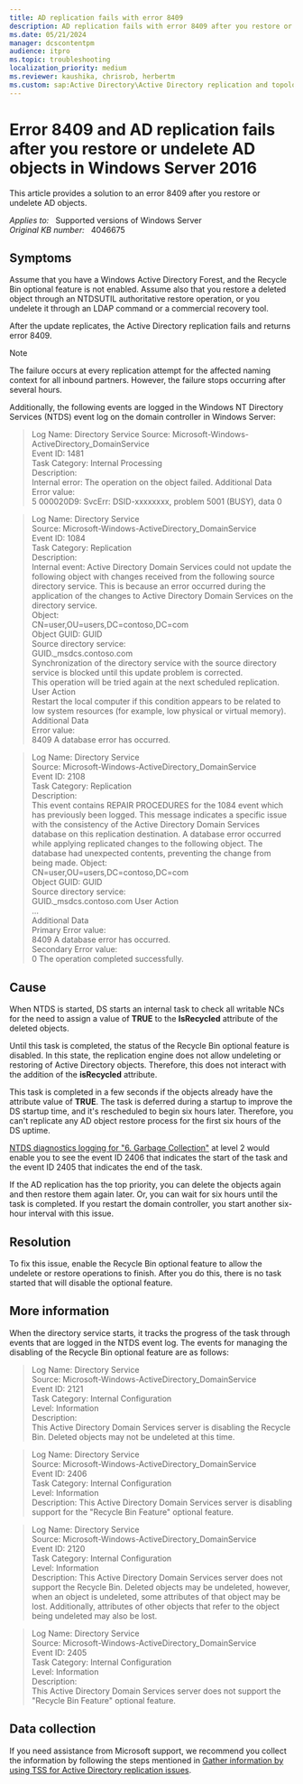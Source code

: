 ```yaml
---
title: AD replication fails with error 8409
description: AD replication fails with error 8409 after you restore or undelete AD objects in Windows Server 2016.
ms.date: 05/21/2024
manager: dcscontentpm
audience: itpro
ms.topic: troubleshooting
localization_priority: medium
ms.reviewer: kaushika, chrisrob, herbertm
ms.custom: sap:Active Directory\Active Directory replication and topology, csstroubleshoot
---
```

# Error 8409 and AD replication fails after you restore or undelete AD objects in Windows Server 2016

This article provides a solution to an error 8409 after you restore or undelete AD objects.

_Applies to:_ &nbsp; Supported versions of Windows Server  
_Original KB number:_ &nbsp; 4046675

## Symptoms

Assume that you have a Windows Active Directory Forest, and the Recycle Bin optional feature is not enabled. Assume also that you restore a deleted object through an NTDSUTIL authoritative restore operation, or you undelete it through an LDAP command or a commercial recovery tool.

After the update replicates, the Active Directory replication fails and returns error 8409.

> [!NOTE]
> The failure occurs at every replication attempt for the affected naming context for all inbound partners. However, the failure stops occurring after several hours.

Additionally, the following events are logged in the Windows NT Directory Services (NTDS) event log on the domain controller in Windows Server:

> Log Name: Directory Service 
> Source: Microsoft-Windows-ActiveDirectory_DomainService  
> Event ID: 1481  
> Task Category: Internal Processing  
> Description:  
> Internal error: The operation on the object failed.
> Additional Data  
> Error value:  
> 5 000020D9: SvcErr: DSID-xxxxxxxx, problem 5001 (BUSY), data 0  

> Log Name: Directory Service  
> Source: Microsoft-Windows-ActiveDirectory_DomainService  
> Event ID: 1084  
> Task Category: Replication  
> Description:  
> Internal event: Active Directory Domain Services could not update the following object with changes received from the following source directory service. This is because an error occurred during the application of the changes to Active Directory Domain Services on the directory service.  
> Object:  
> CN=user,OU=users,DC=contoso,DC=com  
> Object GUID: GUID  
> Source directory service:  
> GUID._msdcs.contoso.com  
> Synchronization of the directory service with the source directory service is blocked until this update problem is corrected.  
> This operation will be tried again at the next scheduled replication.  
> User Action  
> Restart the local computer if this condition appears to be related to low system resources (for example, low physical or virtual memory).  
> Additional Data  
> Error value:  
> 8409 A database error has occurred.

> Log Name: Directory Service  
> Source: Microsoft-Windows-ActiveDirectory_DomainService  
> Event ID: 2108  
> Task Category: Replication  
> Description:  
> This event contains REPAIR PROCEDURES for the 1084 event which has previously been logged. This message indicates a specific issue with the consistency of the Active Directory Domain Services database on this replication destination. A database error occurred while applying replicated changes to the following object. The database had unexpected contents, preventing the change from being made.
> Object:  
> CN=user,OU=users,DC=contoso,DC=com  
> Object GUID: GUID  
> Source directory service:  
> GUID._msdcs.contoso.com
> User Action  
> ...  
> Additional Data  
> Primary Error value:  
> 8409 A database error has occurred.  
> Secondary Error value:  
> 0 The operation completed successfully.  

## Cause

When NTDS is started, DS starts an internal task to check all writable NCs for the need to assign a value of **TRUE** to the **IsRecycled** attribute of the deleted objects.

Until this task is completed, the status of the Recycle Bin optional feature is disabled. In this state, the replication engine does not allow undeleting or restoring of Active Directory objects. Therefore, this does not interact with the addition of the **isRecycled** attribute.

This task is completed in a few seconds if the objects already have the attribute value of **TRUE**. The task is deferred during a startup to improve the DS startup time, and it's rescheduled to begin six hours later. Therefore, you can't replicate any AD object restore process for the first six hours of the DS uptime.

[NTDS diagnostics logging for "6. Garbage Collection"](configure-ad-and-lds-event-logging.md) at level 2 would enable you to see the event ID 2406 that indicates the start of the task and the event ID 2405 that indicates the end of the task.

If the AD replication has the top priority, you can delete the objects again and then restore them again later. Or, you can wait for six hours until the task is completed. If you restart the domain controller, you start another six-hour interval with this issue.

## Resolution

To fix this issue, enable the Recycle Bin optional feature to allow the undelete or restore operations to finish. After you do this, there is no task started that will disable the optional feature.

## More information

When the directory service starts, it tracks the progress of the task through events that are logged in the NTDS event log. The events for managing the disabling of the Recycle Bin optional feature are as follows:

> Log Name: Directory Service  
> Source: Microsoft-Windows-ActiveDirectory_DomainService  
> Event ID: 2121  
> Task Category: Internal Configuration  
> Level: Information  
> Description:  
> This Active Directory Domain Services server is disabling the Recycle Bin. Deleted objects may not be undeleted at this time. 

> Log Name: Directory Service  
> Source: Microsoft-Windows-ActiveDirectory_DomainService  
> Event ID: 2406  
> Task Category: Internal Configuration  
> Level: Information  
> Description: This Active Directory Domain Services server is disabling support for the "Recycle Bin Feature" optional feature.

> Log Name: Directory Service  
> Source: Microsoft-Windows-ActiveDirectory_DomainService  
> Event ID: 2120  
> Task Category: Internal Configuration  
> Level: Information  
> Description: This Active Directory Domain Services server does not support the Recycle Bin. Deleted objects may be undeleted, however, when an object is undeleted, some attributes of that object may be lost. Additionally, attributes of other objects that refer to the object being undeleted may also be lost.

> Log Name: Directory Service  
> Source: Microsoft-Windows-ActiveDirectory_DomainService  
> Event ID: 2405  
> Task Category: Internal Configuration  
> Level: Information  
> Description:  
> This Active Directory Domain Services server does not support the "Recycle Bin Feature" optional feature.

## Data collection

If you need assistance from Microsoft support, we recommend you collect the information by following the steps mentioned in [Gather information by using TSS for Active Directory replication issues](../../windows-client/windows-troubleshooters/gather-information-using-tss-ad-replication.md).
